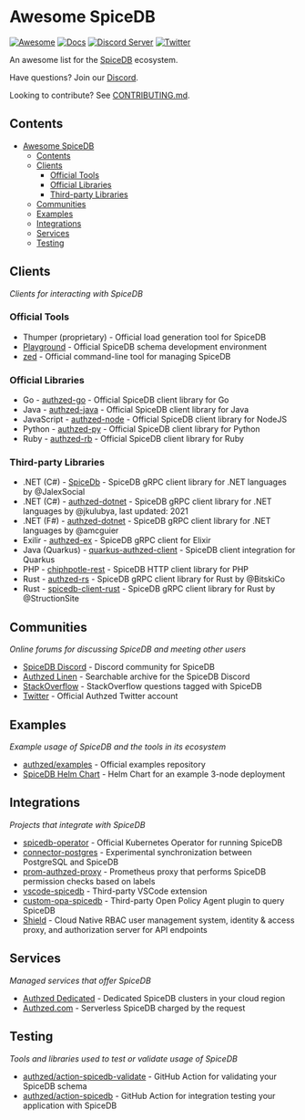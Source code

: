 # Awesome SpiceDB

[![Awesome](https://awesome.re/badge-flat2.svg)](https://awesome.re)
[![Docs](https://img.shields.io/badge/docs-authzed.com-%234B4B6C "Authzed Documentation")](https://docs.authzed.com)
[![Discord Server](https://img.shields.io/discord/844600078504951838?color=7289da&logo=discord "Discord Server")](https://discord.gg/jTysUaxXzM)
[![Twitter](https://img.shields.io/twitter/follow/authzed?color=%23179CF0&logo=twitter&style=flat-square "@authzed on Twitter")](https://twitter.com/authzed)

An awesome list for the [SpiceDB] ecosystem.

Have questions? Join our [Discord].

Looking to contribute? See [CONTRIBUTING.md].

[SpiceDB]: https://github.com/authzed/spicedb
[Discord]: https://authzed.com/discord
[CONTRIBUTING.md]: https://github.com/authzed/spicedb/blob/main/CONTRIBUTING.md

## Contents

- [Awesome SpiceDB](#awesome-spicedb)
  - [Contents](#contents)
  - [Clients](#clients)
    - [Official Tools](#official-tools)
    - [Official Libraries](#official-libraries)
    - [Third-party Libraries](#third-party-libraries)
  - [Communities](#communities)
  - [Examples](#examples)
  - [Integrations](#integrations)
  - [Services](#services)
  - [Testing](#testing)

## Clients

_Clients for interacting with SpiceDB_

### Official Tools

- Thumper (proprietary) - Official load generation tool for SpiceDB
- [Playground](https://play.authzed.com) - Official SpiceDB schema development environment
- [zed](https://github.com/authzed/zed) - Official command-line tool for managing SpiceDB

### Official Libraries

- Go - [authzed-go](https://github.com/authzed/authzed-go) - Official SpiceDB client library for Go
- Java - [authzed-java](https://github.com/authzed/authzed-java) - Official SpiceDB client library for Java
- JavaScript - [authzed-node](https://github.com/authzed/authzed-node) - Official SpiceDB client library for NodeJS
- Python - [authzed-py](https://github.com/authzed/authzed-py) - Official SpiceDB client library for Python
- Ruby - [authzed-rb](https://github.com/authzed/authzed-rb) - Official SpiceDB client library for Ruby

### Third-party Libraries

- .NET (C#) - [SpiceDb](https://github.com/JalexSocial/SpiceDb) - SpiceDB gRPC client library for .NET languages by @JalexSocial
- .NET (C#) - [authzed-dotnet](https://github.com/jkulubya/authzed-dotnet) - SpiceDB gRPC client library for .NET languages by @jkulubya, last updated: 2021
- .NET (F#) - [authzed-dotnet](https://github.com/amcguier/authzed-dotnet) - SpiceDB gRPC client library for .NET languages by @amcguier
- Exilir - [authzed-ex](https://github.com/goodhamgupta/authzed_ex) - SpiceDB gRPC client for Elixir
- Java (Quarkus) - [quarkus-authzed-client](https://github.com/iocanel/quarkus-authzed-client) - SpiceDB client integration for Quarkus
- PHP - [chiphpotle-rest](https://github.com/alsbury/chiphpotle-rest) - SpiceDB HTTP client library for PHP
- Rust - [authzed-rs](https://github.com/BitskiCo/authzed-rs) - SpiceDB gRPC client library for Rust by @BitskiCo
- Rust - [spicedb-client-rust](https://github.com/StructionSite/spicedb-client-rust) - SpiceDB gRPC client library for Rust by @StructionSite


## Communities

_Online forums for discussing SpiceDB and meeting other users_

- [SpiceDB Discord](https://authzed.com/discord) - Discord community for SpiceDB
- [Authzed Linen](https://linen.authzed.com) - Searchable archive for the SpiceDB Discord
- [StackOverflow](https://stackoverflow.com/questions/tagged/spicedb) - StackOverflow questions tagged with SpiceDB
- [Twitter](https://twitter.com/authzed) - Official Authzed Twitter account

## Examples

_Example usage of SpiceDB and the tools in its ecosystem_

- [authzed/examples](https://github.com/authzed/examples) - Official examples repository
- [SpiceDB Helm Chart](https://github.com/jonwhitty/helm-charts/tree/master/charts/spicedb) - Helm Chart for an example 3-node deployment

## Integrations

_Projects that integrate with SpiceDB_

- [spicedb-operator](https://github.com/authzed/spicedb-operator) - Official Kubernetes Operator for running SpiceDB
- [connector-postgres](https://github.com/authzed/connector-postgresql) - Experimental synchronization between PostgreSQL and SpiceDB
- [prom-authzed-proxy](https://github.com/authzed/prom-authzed-proxy) - Prometheus proxy that performs SpiceDB permission checks based on labels
- [vscode-spicedb](https://github.com/nhedger/vscode-spicedb) - Third-party VSCode extension
- [custom-opa-spicedb](https://github.com/thomasdarimont/custom-opa-spicedb) - Third-party Open Policy Agent plugin to query SpiceDB
- [Shield](https://github.com/odpf/shield) - Cloud Native RBAC user management system, identity & access proxy, and authorization server for API endpoints

## Services

_Managed services that offer SpiceDB_

- [Authzed Dedicated](https://authzed.com/pricing) - Dedicated SpiceDB clusters in your cloud region
- [Authzed.com](https://app.authzed.com) - Serverless SpiceDB charged by the request

## Testing

_Tools and libraries used to test or validate usage of SpiceDB_

- [authzed/action-spicedb-validate](https://github.com/authzed/action-spicedb-validate) - GitHub Action for validating your SpiceDB schema
- [authzed/action-spicedb](https://github.com/authzed/action-spicedb) - GitHub Action for integration testing your application with SpiceDB
